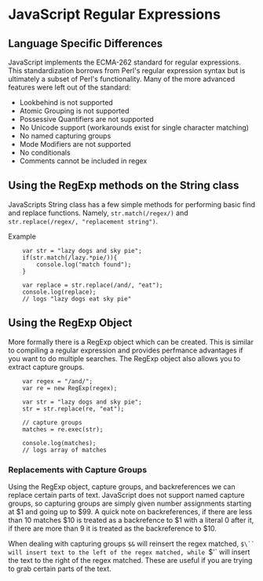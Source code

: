 # JavaScript Regular Expressions

## Language Specific Differences

JavaScript implements the ECMA-262 standard for regular expressions. This standardization borrows from Perl's regular expression syntax but is ultimately a subset of Perl's functionality. Many of the more advanced features were left out of the standard:

- Lookbehind is not supported
- Atomic Grouping is not supported
- Possessive Quantifiers are not supported
- No Unicode support (workarounds exist for single character matching)
- No named capturing groups
- Mode Modifiers are not supported
- No conditionals
- Comments cannot be included in regex

## Using the RegExp methods on the String class
JavaScripts String class has a few simple methods for performing basic find and replace functions. Namely, `str.match(/regex/)` and `str.replace(/regex/, "replacement string")`.

Example
		
		var str = "lazy dogs and sky pie";
		if(str.match(/lazy.*pie/)){
			console.log("match found");
		}

		var replace = str.replace(/and/, "eat");
		console.log(replace);
		// logs "lazy dogs eat sky pie"

## Using the RegExp Object

More formally there is a RegExp object which can be created. This is similar to compiling a regular expression and provides perfmance advantages if you want to do multiple searches. The RegExp object also allows you to extract capture groups.

		var regex = "/and/";
		var re = new RegExp(regex);

		var str = "lazy dogs and sky pie";
		str = str.replace(re, "eat");

		// capture groups
		matches = re.exec(str);

		console.log(matches);
		// logs array of matches

### Replacements with Capture Groups

Using the RegExp object, capture groups, and backreferences we can replace certain parts of text. JavaScript does not support named capture groups, so capturing groups are simply given number assignments starting at $1 and going up to $99. A quick note on backreferences, if there are less than 10 matches $10 is treated as a backrefence to $1 with a literal 0 after it, if there are more than 9 it is treated as the backreference to $10.

When dealing with capturing groups `$&` will reinsert the regex matched, `$\`` will insert text to the left of the regex matched, while `$'` will insert the text to the right of the regex matched. These are useful if you are trying to grab certain parts of the text.


